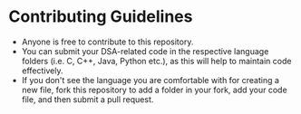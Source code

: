 # Contributing Guidelines
* Anyone is free to contribute to this repository.
* You can submit your DSA-related code in the respective language folders (i.e. C, C++, Java, Python etc.), as this will help to maintain code effectively.
* If you don't see the language you are comfortable with for creating a new file, fork this repository to add a folder in your fork, add your code file, and then submit a pull request.
